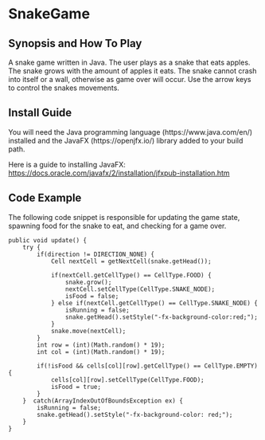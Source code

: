 <h1>SnakeGame</h1>
<h2>Synopsis and How To Play</h2>
A snake game written in Java. The user plays as a snake that eats apples. The snake grows with the amount of apples it eats. The snake cannot crash into itself or a wall, otherwise as game over will occur. Use the arrow keys to control the snakes movements.
<h2>Install Guide</h2>
You will need the Java programming language (https://www.java.com/en/) installed and the JavaFX (https://openjfx.io/) library added to your build path.

Here is a guide to installing JavaFX: https://docs.oracle.com/javafx/2/installation/jfxpub-installation.htm
<h2>Code Example</h2>
The following code snippet is responsible for updating the game state, spawning food for the snake to eat, and checking for a game over.

	public void update() {
		try {
			if(direction != DIRECTION_NONE) {
				Cell nextCell = getNextCell(snake.getHead());
				
				if(nextCell.getCellType() == CellType.FOOD) {
					snake.grow();
					nextCell.setCellType(CellType.SNAKE_NODE);
					isFood = false;
				} else if(nextCell.getCellType() == CellType.SNAKE_NODE) {
					isRunning = false;
					snake.getHead().setStyle("-fx-background-color:red;");
				}
				snake.move(nextCell);
			}
			int row = (int)(Math.random() * 19);
			int col = (int)(Math.random() * 19);
	
			if(!isFood && cells[col][row].getCellType() == CellType.EMPTY) {
				cells[col][row].setCellType(CellType.FOOD);
				isFood = true;
			}
		}  catch(ArrayIndexOutOfBoundsException ex) {
			isRunning = false;
			snake.getHead().setStyle("-fx-background-color: red;");
		}
	}
